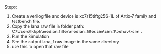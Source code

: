 Steps:

1. Create a verilog file and device is xc7a15tiftg256-1L of Artix-7 family and testbench file.
2. Copy the lana.raw file in folder path: C:\Users\lkkpk\median_filter\median_filter.sim\sim_1\behav\xsim .
3. Run the Simulation
4. See the output lana_f.raw image in the same directory.
5. use this to open that raw file

   
